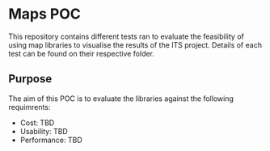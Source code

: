 # Maps POC

This repository contains different tests ran to evaluate the feasibility of using map libraries to visualise the results of the ITS project. Details of each test can be found on their respective folder.

## Purpose

The aim of this POC is to evaluate the libraries against the following requimrents:

- Cost: TBD
- Usability: TBD
- Performance: TBD

